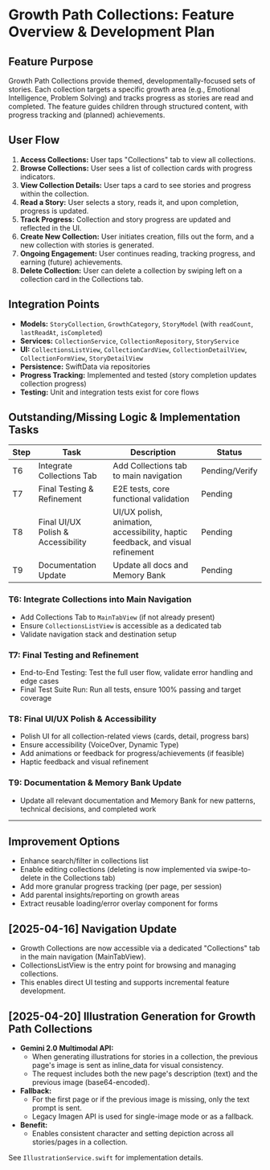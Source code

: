 # Growth Path Collections: Feature Overview & Development Plan

## Feature Purpose
Growth Path Collections provide themed, developmentally-focused sets of stories. Each collection targets a specific growth area (e.g., Emotional Intelligence, Problem Solving) and tracks progress as stories are read and completed. The feature guides children through structured content, with progress tracking and (planned) achievements.

## User Flow
1. **Access Collections:** User taps "Collections" tab to view all collections.
2. **Browse Collections:** User sees a list of collection cards with progress indicators.
3. **View Collection Details:** User taps a card to see stories and progress within the collection.
4. **Read a Story:** User selects a story, reads it, and upon completion, progress is updated.
5. **Track Progress:** Collection and story progress are updated and reflected in the UI.
6. **Create New Collection:** User initiates creation, fills out the form, and a new collection with stories is generated.
7. **Ongoing Engagement:** User continues reading, tracking progress, and earning (future) achievements.
8. **Delete Collection:** User can delete a collection by swiping left on a collection card in the Collections tab.

## Integration Points
- **Models:** `StoryCollection`, `GrowthCategory`, `StoryModel` (with `readCount`, `lastReadAt`, `isCompleted`)
- **Services:** `CollectionService`, `CollectionRepository`, `StoryService`
- **UI:** `CollectionsListView`, `CollectionCardView`, `CollectionDetailView`, `CollectionFormView`, `StoryDetailView`
- **Persistence:** SwiftData via repositories
- **Progress Tracking:** Implemented and tested (story completion updates collection progress)
- **Testing:** Unit and integration tests exist for core flows

## Outstanding/Missing Logic & Implementation Tasks

| Step | Task                               | Description                                                                    | Status         |
| ---- | ---------------------------------- | ------------------------------------------------------------------------------ | -------------- |
| T6   | Integrate Collections Tab          | Add Collections tab to main navigation                                         | Pending/Verify |
| T7   | Final Testing & Refinement         | E2E tests, core functional validation                                          | Pending        |
| T8   | Final UI/UX Polish & Accessibility | UI/UX polish, animation, accessibility, haptic feedback, and visual refinement | Pending        |
| T9   | Documentation Update               | Update all docs and Memory Bank                                                | Pending        |

### T6: Integrate Collections into Main Navigation
- Add Collections Tab to `MainTabView` (if not already present)
- Ensure `CollectionsListView` is accessible as a dedicated tab
- Validate navigation stack and destination setup

### T7: Final Testing and Refinement
- End-to-End Testing: Test the full user flow, validate error handling and edge cases
- Final Test Suite Run: Run all tests, ensure 100% passing and target coverage

### T8: Final UI/UX Polish & Accessibility
- Polish UI for all collection-related views (cards, detail, progress bars)
- Ensure accessibility (VoiceOver, Dynamic Type)
- Add animations or feedback for progress/achievements (if feasible)
- Haptic feedback and visual refinement

### T9: Documentation & Memory Bank Update
- Update all relevant documentation and Memory Bank for new patterns, technical decisions, and completed work

---

## Improvement Options
- Enhance search/filter in collections list
- Enable editing collections (deleting is now implemented via swipe-to-delete in the Collections tab)
- Add more granular progress tracking (per page, per session)
- Add parental insights/reporting on growth areas
- Extract reusable loading/error overlay component for forms

## [2025-04-16] Navigation Update
- Growth Collections are now accessible via a dedicated "Collections" tab in the main navigation (MainTabView).
- CollectionsListView is the entry point for browsing and managing collections.
- This enables direct UI testing and supports incremental feature development.

## [2025-04-20] Illustration Generation for Growth Path Collections

- **Gemini 2.0 Multimodal API:**
  - When generating illustrations for stories in a collection, the previous page's image is sent as inline_data for visual consistency.
  - The request includes both the new page's description (text) and the previous image (base64-encoded).
- **Fallback:**
  - For the first page or if the previous image is missing, only the text prompt is sent.
  - Legacy Imagen API is used for single-image mode or as a fallback.
- **Benefit:**
  - Enables consistent character and setting depiction across all stories/pages in a collection.

See `IllustrationService.swift` for implementation details. 